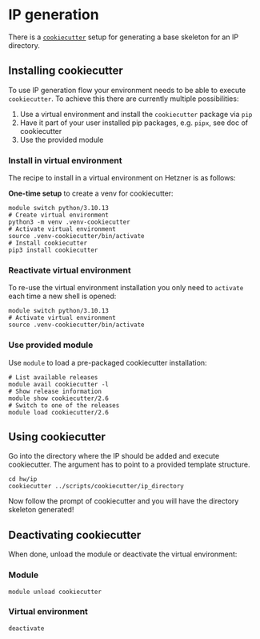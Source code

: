 # IP generation

There is a [`cookiecutter`](https://cookiecutter.readthedocs.io/en/stable/) setup for generating a base skeleton for an
IP directory.

## Installing cookiecutter

To use IP generation flow your environment needs to be able to execute `cookiecutter`. To achieve this there are currently multiple
possibilities:

1. Use a virtual environment and install the `cookiecutter` package via `pip`
2. Have it part of your user installed pip packages, e.g. `pipx`, see doc of cookiecutter
3. Use the provided module

### Install in virtual environment

The recipe to install in a virtual environment on Hetzner is as follows:

**One-time setup** to create a venv for cookiecutter:

```shell
module switch python/3.10.13
# Create virtual environment
python3 -m venv .venv-cookiecutter
# Activate virtual environment
source .venv-cookiecutter/bin/activate
# Install cookiecutter
pip3 install cookiecutter
```

### Reactivate virtual environment

To re-use the virtual environment installation you only need to `activate` each time a new shell is opened:

```shell
module switch python/3.10.13
# Activate virtual environment
source .venv-cookiecutter/bin/activate
```

### Use provided module

Use `module` to load a pre-packaged cookiecutter installation:

```shell
# List available releases
module avail cookiecutter -l
# Show release information
module show cookiecutter/2.6
# Switch to one of the releases
module load cookiecutter/2.6
```

## Using cookiecutter

Go into the directory where the IP should be added and execute cookiecutter.
The argument has to point to a provided template structure.

```shell
cd hw/ip
cookiecutter ../scripts/cookiecutter/ip_directory
```

Now follow the prompt of cookiecutter and you will have the directory skeleton generated!

## Deactivating cookiecutter

When done, unload the module or deactivate the virtual environment:

### Module

```shell
module unload cookiecutter
```

### Virtual environment

```shell
deactivate
```




